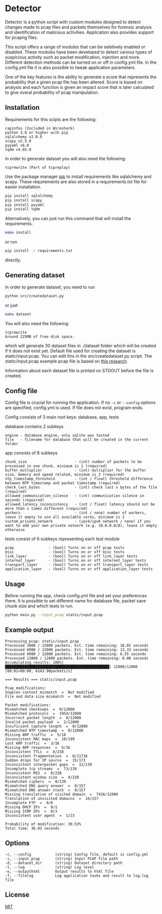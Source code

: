 # Detector 

Detector is a python script with custom modules designed to detect changes made to pcap files and packets themselves for forensic analysis and identification of malicious activities. Application also provides support for pcapng files.

This script offers a range of modules that can be seletively enabled or disabled. These modules have been developed to detect various types of suspicious activity such as packet modification, injection and more. Different detection methods can be turned on or off in config.yml file. In the config.yml file it is also possible to tweak application parameters.

One of the key features is the ability to generate a score that represents the probability that a given pcap file has been altered. Score is based on analysis and each function is given an impact score that is later calculated to give overal probability of pcap manipulation.

## Installation

Requirements for this scipts are the following:

```
capinfos (Included in Wireshark)
python 3.8 or higher with pip
sqlalchemy v2.0.9
scapy v2.5.0
pyyaml v6.0
tqdm v4.65.0
```

In order to generate dataset you will also need the following:

```
tcprewrite (Part of tcpreplay)
```

Use the package manager [pip](https://pip.pypa.io/en/stable/) to install requirements like sqlalchemy and scapy.
These requirements are also stored in a requirements.txt file for easier installation.

```bash
pip install sqlalchemy
pip install scapy
pip install pyyaml
pip install tqdm
```

Alternatively, you can just run this command that will install the requirements.
```bash
make install
```
or run
```bash
pip install -r requirements.txt
```
directly.

## Generating dataset

In order to generate dataset, you need to run
```bash
python src/createdataset.py
```

or just 

```bash
make dataset
```

You will also need the following:
```
tcprewrite
Around 225MB of free disk space.
```

which will generate 30 dataset files in ./dataset folder which will be created if it does not exist yet.
Default file used for creating the dataset is static/input.pcap. You can edit this in the src/createdataset.py script.
The static/input.pcap example pcap file is based on [this research](https://www.sciencedirect.com/science/article/pii/S2352340920306788)

Information about each dataset file is printed on STDOUT before the file is created.

## Config file

Config file is crucial for running the application. If no `-c` or `--config` options are specified, config.yml is used. If file does not exist, program ends.

Config consists of 3 main root keys:
database, app, tests

database contains 2 subkeys
```
engine - database engine, only sqlite was tested
file   - filename for database that will be created in the current folder
```

app consists of 8 subkeys
```
chunk_size                      - (int) number of packets to be processed in one chunk, minimum is 1 (required)
buffer_multiplier               - (int) multiplier for the buffer size, memory and speed related, minimum is 2 (required)
ntp_timestamp_threshold         - (int / float) threshold difference between NTP timestamp and packet timestamp (required)
check_last_bytes                - (int) check last x bytes of the file (required)
allowed_communication_silence   - (int) communication silence in seconds (required)
allowed_latency_inconsistency   - (int / float) latency should not be more than x times different (required)
workers                         - (int / none) number of workers, leave it empty to use all available cores, minimum is 2
custom_private_network          - (ipv4/ipv6 network / none) if you want to add your own private network (e.g. 18.0.0.0/8), leave it empty otherwise
```

tests consist of 6 subkeys representing each test module
```
pcap                - (bool) Turns on or off pcap tests
misc                - (bool) Turns on or off misc tests
link_layer          - (bool) Turns on or off link_layer tests
internet_layer      - (bool) Turns on or off internet_layer tests
transport_layer     - (bool) Turns on or off transport_layer tests
application_layer   - (bool) Turns on or off application_layer tests
```

## Usage

Before running the app, check config.yml file and set your preferences there.
It is possible to set different name for database file, packet save chunk size and which tests to run.

```bash
python main.py --input_pcap static/input.pcap
```

## Example output

```
Processing pcap: static/input.pcap
Processed 3000 / 12000 packets. Est. time remaining: 18.01 seconds
Processed 6000 / 12000 packets. Est. time remaining: 13.33 seconds
Processed 9000 / 12000 packets. Est. time remaining: 6.55 seconds
Processed 12000 / 12000 packets. Est. time remaining: 0.00 seconds
Accumulating results: 100%|████████████████████████████████████████████████| 12000/12000 [00:01<00:00, 6143.90packets/s]

=== Results === static/input.pcap

Pcap modifications:
Snaplen context mismatch  =  Not modified
File and data size mismatch  =  Not modified

Packet modifications:
Mismatched checksums  =  0/12000
Mismatched protocols  =  1954/12000
Incorrect packet length  =  0/12000
Invalid packet payload  =  2/12000
Insuficient capture length  =  0/12000
Mismatched NTP timestamp  =  0/12000
Missing ARP traffic  =  5/18
Inconsistent MAC maps  =  10/199
Lost ARP traffic  =  3/16
Missing ARP responses  =  6/16
Inconsistent TTLs  =  8/238
Inconsistent fragmentation  =  0/11716
Sudden drops for IP source  =  15/173
Inconsistent interpacket gaps  =  12/139
Incomplete tcp streams  =  73/139
Inconsistent MSS  =  0/238
Inconsistent window size  =  4/238
Mismatched ciphers  =  0/139
Mismatched DNS query answer  =  0/157
Mismatched DNS answer stack  =  0/157
Missing translation of visited domain  =  7426/12000
Translation of unvisited domains  =  16/157
Incomplete FTP  =  0/0
Missing DHCP IPs  =  0/1
Missing ICMP IPs  =  0/3
Inconsistent user agent  =  1/23

Probability of modification: 30.53%
Total time: 36.83 seconds
```

## Options

```
-c, --config           (string) Config file, default is config.yml
-i, --input_pcap       (string) Input PCAP file path
-d, --dataset_dir      (string) Dataset directory path
-l, --log              (string) Log level
-o, --outputhtml       Output results to html file
-f, --filelog          Log application tasks and result to log.log file
```

## License

[MIT](https://choosealicense.com/licenses/mit/)